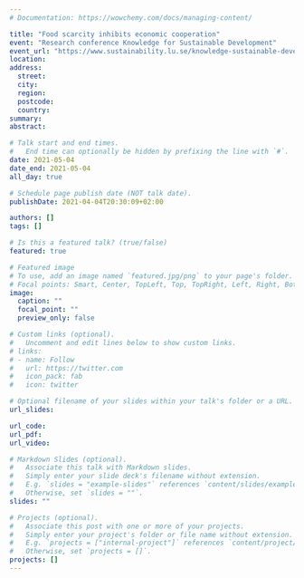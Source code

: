 ```yaml
---
# Documentation: https://wowchemy.com/docs/managing-content/

title: "Food scarcity inhibits economic cooperation"
event: "Research conference Knowledge for Sustainable Development"
event_url: "https://www.sustainability.lu.se/knowledge-sustainable-development-4-may"
location:
address:
  street:
  city:
  region:
  postcode:
  country:
summary:
abstract: 

# Talk start and end times.
#   End time can optionally be hidden by prefixing the line with `#`.
date: 2021-05-04
date_end: 2021-05-04
all_day: true

# Schedule page publish date (NOT talk date).
publishDate: 2021-04-04T20:30:09+02:00

authors: []
tags: []

# Is this a featured talk? (true/false)
featured: true

# Featured image
# To use, add an image named `featured.jpg/png` to your page's folder. 
# Focal points: Smart, Center, TopLeft, Top, TopRight, Left, Right, BottomLeft, Bottom, BottomRight.
image:
  caption: ""
  focal_point: ""
  preview_only: false

# Custom links (optional).
#   Uncomment and edit lines below to show custom links.
# links:
# - name: Follow
#   url: https://twitter.com
#   icon_pack: fab
#   icon: twitter

# Optional filename of your slides within your talk's folder or a URL.
url_slides:

url_code:
url_pdf:
url_video:

# Markdown Slides (optional).
#   Associate this talk with Markdown slides.
#   Simply enter your slide deck's filename without extension.
#   E.g. `slides = "example-slides"` references `content/slides/example-slides.md`.
#   Otherwise, set `slides = ""`.
slides: ""

# Projects (optional).
#   Associate this post with one or more of your projects.
#   Simply enter your project's folder or file name without extension.
#   E.g. `projects = ["internal-project"]` references `content/project/deep-learning/index.md`.
#   Otherwise, set `projects = []`.
projects: []
---
```

